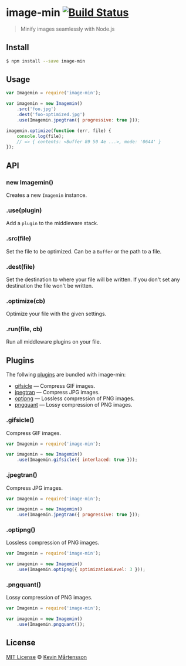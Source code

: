 # image-min [![Build Status](https://travis-ci.org/kevva/image-min.svg?branch=master)](https://travis-ci.org/kevva/image-min)

> Minify images seamlessly with Node.js


## Install

```bash
$ npm install --save image-min
```


## Usage

```js
var Imagemin = require('image-min');

var imagemin = new Imagemin()
    .src('foo.jpg')
    .dest('foo-optimized.jpg')
    .use(Imagemin.jpegtran({ progressive: true }));

imagemin.optimize(function (err, file) {
    console.log(file);
    // => { contents: <Buffer 89 50 4e ...>, mode: '0644' }
});
```


## API

### new Imagemin()

Creates a new `Imagemin` instance.

### .use(plugin)

Add a `plugin` to the middleware stack.

### .src(file)

Set the file to be optimized. Can be a `Buffer` or the path to a file.

### .dest(file)

Set the destination to where your file will be written. If you don't set any destination
the file won't be written.

### .optimize(cb)

Optimize your file with the given settings.

### .run(file, cb)

Run all middleware plugins on your file.

## Plugins

The follwing [plugins](https://www.npmjs.org/browse/keyword/imageminplugin) are bundled with image-min:

* [gifsicle](#gifsicle) — Compress GIF images.
* [jpegtran](#jpegtran) — Compress JPG images.
* [optipng](#optipng) — Lossless compression of PNG images.
* [pngquant](#pngquant) — Lossy compression of PNG images.

### .gifsicle()

Compress GIF images.

```js
var Imagemin = require('image-min');

var imagemin = new Imagemin()
    .use(Imagemin.gifsicle({ interlaced: true }));
```

### .jpegtran()

Compress JPG images.

```js
var Imagemin = require('image-min');

var imagemin = new Imagemin()
    .use(Imagemin.jpegtran({ progressive: true }));
```

### .optipng()

Lossless compression of PNG images.

```js
var Imagemin = require('image-min');

var imagemin = new Imagemin()
    .use(Imagemin.optipng({ optimizationLevel: 3 }));
```

### .pngquant()

Lossy compression of PNG images.

```js
var Imagemin = require('image-min');

var imagemin = new Imagemin()
    .use(Imagemin.pngquant());
```

## License

[MIT License](http://en.wikipedia.org/wiki/MIT_License) © [Kevin Mårtensson](http://kevinmartensson.com)
